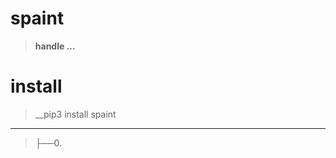 # spaint
>__handle ...__

# install
>__pip3 install spaint

-----------------------------------------------------------------------
>├──0. [](spaint/Images/.0.png)  <br>
